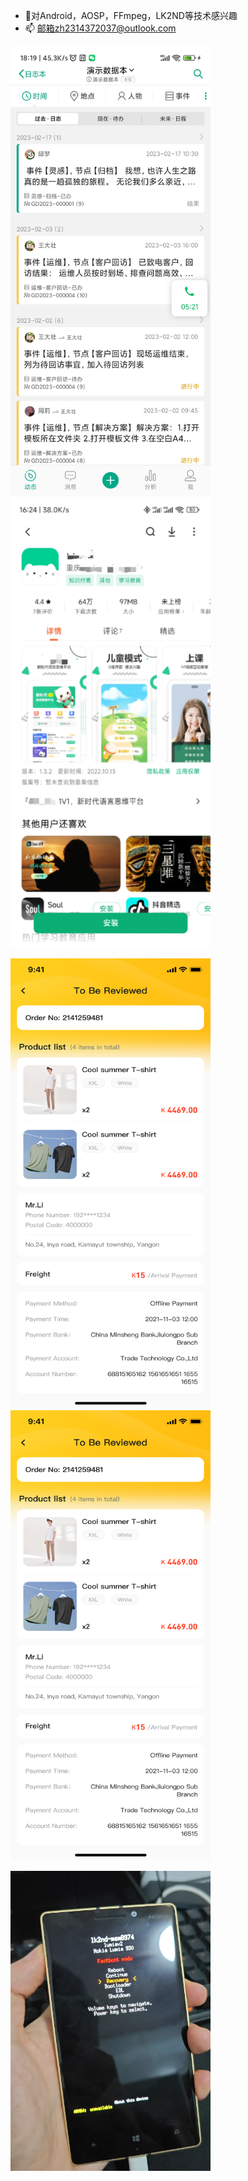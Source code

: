 - 🎈对Android，AOSP，FFmpeg，LK2ND等技术感兴趣
- 📫 邮箱zh2314372037@outlook.com

<img src="https://github.com/2314372037/2314372037/blob/main/mmexport1753344876571.jpg" width="320px" height="720px" > <img src="https://github.com/2314372037/2314372037/blob/main/0846262e8897750450f25aa60bbd6146.jpeg" width="320px" height="720px" >

<img src="https://github.com/2314372037/2314372037/blob/main/t_order.png" width="320px" height="720px" > <img src="https://github.com/2314372037/2314372037/blob/main/t_order.png" width="320px" height="720px" >

<img src="https://github.com/2314372037/2314372037/blob/main/lumia930lk2nd.png" width="320px" height="480px" >


<!---
2314372037/2314372037 is a ✨ special ✨ repository because its `README.md` (this file) appears on your GitHub profile.
You can click the Preview link to take a look at your changes.
--->

